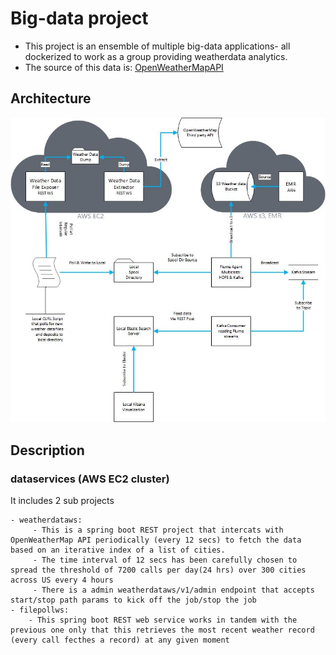 # Big-data project
 - This project is an ensemble of multiple big-data applications- all dockerized to work as a group providing weatherdata analytics.
 - The source of this data is: [OpenWeatherMapAPI](https://www.openweathermap.org/)
## Architecture
![ARCHITECURE](documentation\architecture.jpg)

## Description
### dataservices (AWS EC2 cluster)
It includes 2 sub projects 

    - weatherdataws:
         - This is a spring boot REST project that intercats with OpenWeatherMap API periodically (every 12 secs) to fetch the data based on an iterative index of a list of cities.
         - The time interval of 12 secs has been carefully chosen to spread the threshold of 7200 calls per day(24 hrs) over 300 cities across US every 4 hours
         - There is a admin weatherdataws/v1/admin endpoint that accepts start/stop path params to kick off the job/stop the job
    - filepollws:
        - This spring boot REST web service works in tandem with the previous one only that this retrieves the most recent weather record (every call fecthes a record) at any given moment

### 